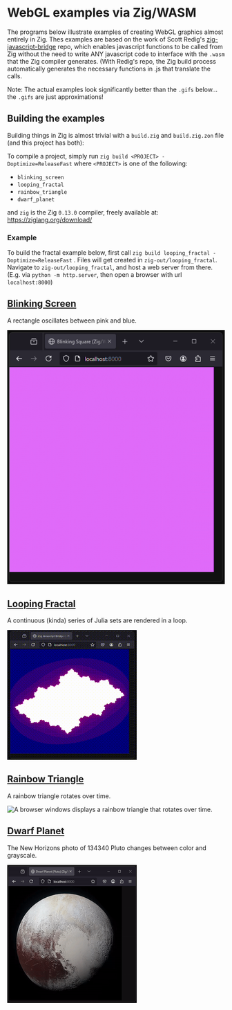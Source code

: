 # WebGL examples via Zig/WASM

The programs below illustrate examples of creating WebGL graphics almost entirely in Zig. Thes examples are based on the work of Scott Redig's [zig-javascript-bridge](https://github.com/scottredig/zig-javascript-bridge) repo, which enables javascript functions to be called from Zig without the need to write ANY javascript code to interface with the `.wasm` that the Zig compiler generates. (With Redig's repo, the Zig build process automatically generates the necessary functions in .js that translate the calls.

Note: The actual examples look significantly better than the `.gifs` below... the `.gifs` are just approximations! 

## Building the examples

Building things in Zig is almost trivial with a `build.zig` and `build.zig.zon` file (and this project has both):

To compile a project, simply run `zig build <PROJECT> -Doptimize=ReleaseFast` where `<PROJECT>` is one of the following:
- `blinking_screen`
- `looping_fractal`
- `rainbow_triangle`
- `dwarf_planet`

and `zig` is the Zig `0.13.0` compiler, freely available at: https://ziglang.org/download/

### Example

To build the fractal example below, first call `zig build looping_fractal -Doptimize=ReleaseFast` . Files will get created in `zig-out/looping_fractal`. Navigate to `zig-out/looping_fractal`, and host a web server from there. (E.g. via `python -m http.server`, then open a browser with url `localhost:8000`)

## [Blinking Screen](./blinking_screen)

A rectangle oscillates between pink and blue.

![Screenshot](./Gifs-Readme/blinking_screen.gif "A browser windows displays a rectangle that oscillates between pink and blue.")

## [Looping Fractal](./looping_fractal)

A continuous (kinda) series of Julia sets are rendered in a loop.

![Screenshot](./Gifs-Readme/looping_fractal.gif "A browser windows displays a series Julia sets, a type of fractals, that sprial and gradually change color over time.")

## [Rainbow Triangle](./rainbow_triangle)

A rainbow triangle rotates over time.

<img src="./Gifs-Readme/rainbow_triangle.gif" width="300" title="A browser windows displays a rainbow triangle that rotates over time.">


## [Dwarf Planet](./dwarf_planet)

The New Horizons photo of 134340 Pluto changes between color and grayscale.

![Screenshot](./Gifs-Readme/dwarf_planet.gif "A browser windows displays a photo of Pluto that changes between color and grayscale.")
